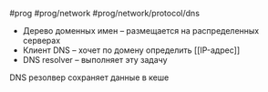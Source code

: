 #prog #prog/network #prog/network/protocol/dns

- Дерево доменных имен – размещается на распределенных серверах
- Клиент DNS – хочет по домену определить [[IP-адрес]]
- DNS resolver – выполняет эту задачу

DNS резолвер сохраняет данные в кеше